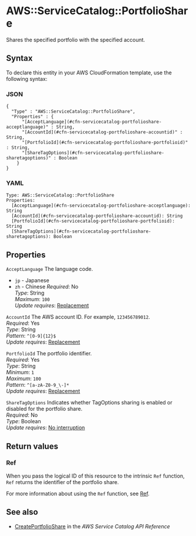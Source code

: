 # AWS::ServiceCatalog::PortfolioShare<a name="aws-resource-servicecatalog-portfolioshare"></a>

Shares the specified portfolio with the specified account\.

## Syntax<a name="aws-resource-servicecatalog-portfolioshare-syntax"></a>

To declare this entity in your AWS CloudFormation template, use the following syntax:

### JSON<a name="aws-resource-servicecatalog-portfolioshare-syntax.json"></a>

```
{
  "Type" : "AWS::ServiceCatalog::PortfolioShare",
  "Properties" : {
      "[AcceptLanguage](#cfn-servicecatalog-portfolioshare-acceptlanguage)" : String,
      "[AccountId](#cfn-servicecatalog-portfolioshare-accountid)" : String,
      "[PortfolioId](#cfn-servicecatalog-portfolioshare-portfolioid)" : String,
      "[ShareTagOptions](#cfn-servicecatalog-portfolioshare-sharetagoptions)" : Boolean
    }
}
```

### YAML<a name="aws-resource-servicecatalog-portfolioshare-syntax.yaml"></a>

```
Type: AWS::ServiceCatalog::PortfolioShare
Properties: 
  [AcceptLanguage](#cfn-servicecatalog-portfolioshare-acceptlanguage): String
  [AccountId](#cfn-servicecatalog-portfolioshare-accountid): String
  [PortfolioId](#cfn-servicecatalog-portfolioshare-portfolioid): String
  [ShareTagOptions](#cfn-servicecatalog-portfolioshare-sharetagoptions): Boolean
```

## Properties<a name="aws-resource-servicecatalog-portfolioshare-properties"></a>

`AcceptLanguage`  <a name="cfn-servicecatalog-portfolioshare-acceptlanguage"></a>
The language code\.  
+  `jp` \- Japanese
+  `zh` \- Chinese
*Required*: No  
*Type*: String  
*Maximum*: `100`  
*Update requires*: [Replacement](https://docs.aws.amazon.com/AWSCloudFormation/latest/UserGuide/using-cfn-updating-stacks-update-behaviors.html#update-replacement)

`AccountId`  <a name="cfn-servicecatalog-portfolioshare-accountid"></a>
The AWS account ID\. For example, `123456789012`\.  
*Required*: Yes  
*Type*: String  
*Pattern*: `^[0-9]{12}$`  
*Update requires*: [Replacement](https://docs.aws.amazon.com/AWSCloudFormation/latest/UserGuide/using-cfn-updating-stacks-update-behaviors.html#update-replacement)

`PortfolioId`  <a name="cfn-servicecatalog-portfolioshare-portfolioid"></a>
The portfolio identifier\.  
*Required*: Yes  
*Type*: String  
*Minimum*: `1`  
*Maximum*: `100`  
*Pattern*: `^[a-zA-Z0-9_\-]*`  
*Update requires*: [Replacement](https://docs.aws.amazon.com/AWSCloudFormation/latest/UserGuide/using-cfn-updating-stacks-update-behaviors.html#update-replacement)

`ShareTagOptions`  <a name="cfn-servicecatalog-portfolioshare-sharetagoptions"></a>
Indicates whether TagOptions sharing is enabled or disabled for the portfolio share\.  
*Required*: No  
*Type*: Boolean  
*Update requires*: [No interruption](https://docs.aws.amazon.com/AWSCloudFormation/latest/UserGuide/using-cfn-updating-stacks-update-behaviors.html#update-no-interrupt)

## Return values<a name="aws-resource-servicecatalog-portfolioshare-return-values"></a>

### Ref<a name="aws-resource-servicecatalog-portfolioshare-return-values-ref"></a>

When you pass the logical ID of this resource to the intrinsic `Ref` function, `Ref` returns the identifier of the portfolio share\.

For more information about using the `Ref` function, see [Ref](https://docs.aws.amazon.com/AWSCloudFormation/latest/UserGuide/intrinsic-function-reference-ref.html)\.

## See also<a name="aws-resource-servicecatalog-portfolioshare--seealso"></a>
+ [CreatePortfolioShare](https://docs.aws.amazon.com/servicecatalog/latest/dg/API_CreatePortfolioShare.html) in the *AWS Service Catalog API Reference*

